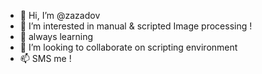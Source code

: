 - 👋 Hi, I’m @zazadov
- 👀 I’m interested in manual & scripted Image processing ! 
- 🌱 always learning
- 💞️ I’m looking to collaborate on scripting environment   
- 📫 SMS me ! 

<!---
zazadovv/zazadovv is a ✨ special ✨ repository because its `README.md` (this file) appears on your GitHub profile.
You can click the Preview link to take a look at your changes.
--->

